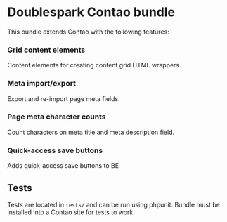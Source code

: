 Doublespark Contao bundle
===========================
This bundle extends Contao with the following features:

### Grid content elements
Content elements for creating content grid HTML wrappers.

### Meta import/export
Export and re-import page meta fields.

### Page meta character counts
Count characters on meta title and meta description field.

### Quick-access save buttons
Adds quick-access save buttons to BE

Tests
-----
Tests are located in `tests/` and can be run using phpunit. Bundle must be installed into a Contao site for tests to work.
